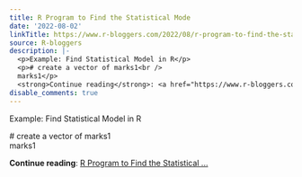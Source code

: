 ```yaml
---
title: R Program to Find the Statistical Mode
date: '2022-08-02'
linkTitle: https://www.r-bloggers.com/2022/08/r-program-to-find-the-statistical-mode/
source: R-bloggers
description: |-
  <p>Example: Find Statistical Model in R</p>
  <p># create a vector of marks1<br />
  marks1</p>
  <strong>Continue reading</strong>: <a href="https://www.r-bloggers.com/2022/08/r-program-to-find-the-statistical-mode/">R Program to Find the Statistical ...
disable_comments: true
---
```

<p>Example: Find Statistical Model in R</p>
<p># create a vector of marks1<br />
marks1</p>
<strong>Continue reading</strong>: <a href="https://www.r-bloggers.com/2022/08/r-program-to-find-the-statistical-mode/">R Program to Find the Statistical ...